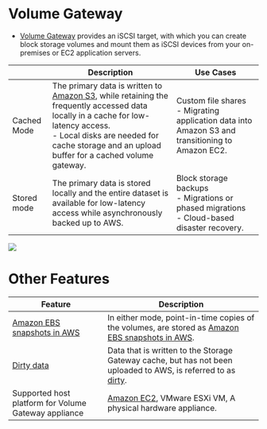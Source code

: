 # Volume Gateway
- [Volume Gateway](https://aws.amazon.com/storagegateway/volume/) provides an iSCSI target, with which you can create block storage volumes and mount them as iSCSI devices from your on-premises or EC2 application servers.

|             | Description                                                                                                                                                                                                                                                          | Use Cases                                                                                           |
|-------------|----------------------------------------------------------------------------------------------------------------------------------------------------------------------------------------------------------------------------------------------------------------------|-----------------------------------------------------------------------------------------------------|
| Cached Mode | The primary data is written to [Amazon S3](../3_S3ObjectStorage/Readme.md), while retaining the frequently accessed data locally in a cache for low-latency access.<br/>- Local disks are needed for cache storage and an upload buffer for a cached volume gateway. | Custom file shares<br/>- Migrating application data into Amazon S3 and transitioning to Amazon EC2. |
| Stored mode | The primary data is stored locally and the entire dataset is available for low-latency access while asynchronously backed up to AWS.                                                                                                                                 | Block storage backups<br/>- Migrations or phased migrations<br/>- Cloud-based disaster recovery.    |

![](https://d1.awsstatic.com/cloud-storage/volume-gateway-diagram.eedd58ab3fb8a5dcae088622b5c1595dac21a04b.png)

# Other Features

| Feature                                                                                                  | Description                                                                                                                                                                                                 |
|----------------------------------------------------------------------------------------------------------|-------------------------------------------------------------------------------------------------------------------------------------------------------------------------------------------------------------|
| [Amazon EBS snapshots in AWS](../../12_Backup&DR/EBSSnapshots.md)                                        | In either mode, point-in-time copies of the volumes, are stored as [Amazon EBS snapshots in AWS](../../12_Backup&DR/EBSSnapshots.md).                                                                       |
| [Dirty data](https://docs.aws.amazon.com/storagegateway/latest/vgw/Main_monitoring-gateways-common.html) | Data that is written to the Storage Gateway cache, but has not been uploaded to AWS, is referred to as [dirty](https://docs.aws.amazon.com/storagegateway/latest/vgw/Main_monitoring-gateways-common.html). |
| Supported host platform for Volume Gateway appliance                                                     | [Amazon EC2](../../2_ComputeServices/AmazonEC2/Readme.md), VMware ESXi VM, A physical hardware appliance.                                                                                                   |